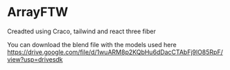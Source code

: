# ArrayFTW


Creadted using Craco, tailwind and react three fiber


You can download the blend file with the models used here 
https://drive.google.com/file/d/1wuARM8p2KQbHu6dDacCTAbFj9lO85RpF/view?usp=drivesdk
